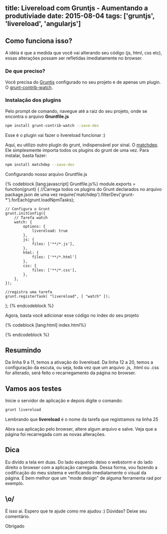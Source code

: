 title: Livereload com Gruntjs - Aumentando a produtiviade
date: 2015-08-04
tags: ['gruntjs', 'livereload', 'angularjs']
---
## Como funciona isso?

A idéia é que a medida que você vai alterando seu código (js, html, css etc), essas alterações possam ser refletidas imediatamente no browser.

### De que preciso?

Você precisa do [Gruntjs](http://gruntjs.com/) configurado no seu projeto e de apenas um plugin. O [grunt-contrib-watch](https://github.com/gruntjs/grunt-contrib-watch).

### Instalação dos plugins


Pelo prompt de comando, navegue até a raiz do seu projeto, onde se encontra o arquivo <b>Gruntfile.js</b>
``` bash
npm install grunt-contrib-watch --save-dev
```

Esse é o plugin vai fazer o livereload funcionar :)

Aqui, eu utilizo outro plugin do grunt, indispensável por sinal. O [matchdep](https://www.npmjs.com/package/matchdep). Ele simplesmente importa todos os plugins do grunt de uma vez. Para instalar, basta fazer:

``` bash
npm install matchdep --save-dev
```

Configurando nosso arquivo Gruntfile.js
<!--more-->
{% codeblock [lang:javascript] Gruntfile.js%}
module.exports = function(grunt) {
    //Carrega todos os plugins do Grunt declarados no arquivo package.json de uma vez
    require('matchdep').filterDev('grunt-*').forEach(grunt.loadNpmTasks);

    // Configura o Grunt
    grunt.initConfig({
        // Tarefa watch
        watch: {
            options: {
                livereload: true
            },
            js: {
                files: ['**/*.js'],
            },
            html: {
                files: ['**/*.html']
            },
            css: {
                files: ['**/*.css'],
            },
        },
    });

    //registra uma tarefa
    grunt.registerTask( "livereload", [ "watch" ]);
};
{% endcodeblock %}

Agora, basta você adicionar esse código no index do seu projeto

{% codeblock [lang:html] index.html%}
<script src="//localhost:35729/livereload.js"></script>
{% endcodeblock %}

## Resumindo

Da linha 9 a 11, temos a ativação do livereload. Da linha 12 a 20, temos a configuração da escuta, ou seja, toda vez que um arquivo .js, .html ou .css for alterado, será feito o recarregamento da página no browser.

## Vamos aos testes

Inicie o servidor de aplicação e depois digite o comando:

``` bash
grunt livereload
```

Lembrando que <b>livereload</b> é o nome da tarefa que registramos na linha 25

Abra sua aplicação pelo browser, altere algum arquivo e salve. Veja que a página foi recarregada com as novas alterações.

## Dica

Eu divido a tela em duas. Do lado esquerdo deixo o webstorm e do lado direito o browser com a aplicação carregada. Dessa forma, vou fazendo a codificação do meu sistema e verificando imediatamente o visual da página. É bem melhor que um "mode design" de alguma ferramenta rad por exemplo.

## \o/

É isso ai. Espero que te ajude como me ajudou :) Dúvidas? Deixe seu comentário.

Obrigado
